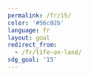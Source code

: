 ```yaml
---
permalink: /fr/15/
color: '#56c02b'
language: fr
layout: goal
redirect_from:
  - /fr/life-on-land/
sdg_goal: '15'
---
```

